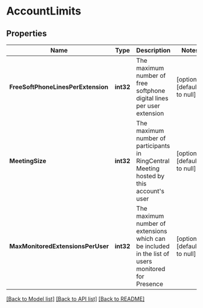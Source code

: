 # AccountLimits

## Properties
Name | Type | Description | Notes
------------ | ------------- | ------------- | -------------
**FreeSoftPhoneLinesPerExtension** | **int32** | The maximum number of free softphone digital lines per user extension | [optional] [default to null]
**MeetingSize** | **int32** | The maximum number of participants in RingCentral Meeting hosted by this account&#39;s user | [optional] [default to null]
**MaxMonitoredExtensionsPerUser** | **int32** | The maximum number of extensions which can be included in the list of users monitored for Presence | [optional] [default to null]

[[Back to Model list]](../README.md#documentation-for-models) [[Back to API list]](../README.md#documentation-for-api-endpoints) [[Back to README]](../README.md)


